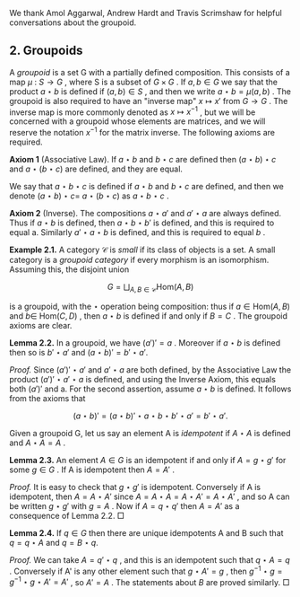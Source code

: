 We thank Amol Aggarwal, Andrew Hardt and Travis Scrimshaw for helpful conversations about the groupoid.

## 2. Groupoids

A *groupoid* is a set G with a partially defined composition. This consists of a map  $\mu$ :  $S \longrightarrow G$ , where S is a subset of  $G \times G$ . If  $a, b \in G$  we say that the product  $a \star b$  is defined if  $(a,b) \in S$ , and then we write  $a \star b = \mu(a,b)$ . The groupoid is also required to have an "inverse map"  $x \mapsto x'$  from  $G \to G$ . The inverse map is more commonly denoted as  $x \mapsto x^{-1}$ , but we will be concerned with a groupoid whose elements are matrices, and we will reserve the notation  $x^{-1}$  for the matrix inverse. The following axioms are required.

**Axiom 1** (Associative Law). If  $a \star b$  and  $b \star c$  are defined then  $(a \star b) \star c$  and  $a \star (b \star c)$  are defined, and they are equal.

We say that  $a \star b \star c$  is defined if  $a \star b$  and  $b \star c$  are defined, and then we denote  $(a \star b) \star c =$  $a \star (b \star c)$  as  $a \star b \star c$ .

**Axiom 2** (Inverse). The compositions  $a \star a'$  and  $a' \star a$  are always defined. Thus if  $a \star b$  is defined, then  $a \star b \star b'$  is defined, and this is required to equal a. Similarly  $a' \star a \star b$  is defined, and this is required to equal  $b$ .

**Example 2.1.** A category  $\mathcal{C}$  is *small* if its class of objects is a set. A small category is a *groupoid category* if every morphism is an isomorphism. Assuming this, the disjoint union

$$G = \bigsqcup_{A,B \in \mathcal{C}} \text{Hom}(A,B)$$

is a groupoid, with the  $\star$  operation being composition: thus if  $a \in \text{Hom}(A, B)$  and  $b \in$  $\text{Hom}(C, D)$ , then  $a \star b$  is defined if and only if  $B = C$ . The groupoid axioms are clear.

**Lemma 2.2.** In a groupoid, we have  $(a')' = a$ . Moreover if  $a \star b$  is defined then so is  $b' \star a'$ and  $(a \star b)' = b' \star a'.$ 

*Proof.* Since  $(a')'\star a'$  and  $a'\star a$  are both defined, by the Associative Law the product  $(a')'\star a'\star a$ is defined, and using the Inverse Axiom, this equals both  $(a')'$  and a. For the second assertion, assume  $a \star b$  is defined. It follows from the axioms that

$$(a \star b)' = (a \star b)' \star a \star b \star b' \star a' = b' \star a'.$$

Given a groupoid G, let us say an element A is *idempotent* if  $A \star A$  is defined and  $A \star A = A$ .

**Lemma 2.3.** An element  $A \in G$  is an idempotent if and only if  $A = g \star g'$  for some  $g \in G$ . If A is idempotent then  $A = A'$ .

*Proof.* It is easy to check that  $g \star g'$  is idempotent. Conversely if A is idempotent, then  $A = A \star A'$  since  $A = A \star A = A \star A' = A \star A'$ , and so A can be written  $g \star g'$  with  $g = A$ . Now if  $A = q \star q'$  then  $A = A'$  as a consequence of Lemma 2.2.  $\Box$ 

**Lemma 2.4.** If  $q \in G$  then there are unique idempotents A and B such that  $q = q \star A$  and  $q = B \star q.$ 

*Proof.* We can take  $A = q' \star q$ , and this is an idempotent such that  $q \star A = q$ . Conversely if A' is any other element such that  $g \star A' = g$ , then  $g^{-1} \star g = g^{-1} \star g \star A' = A'$ , so  $A' = A$ . The statements about  $B$  are proved similarly.  $\Box$